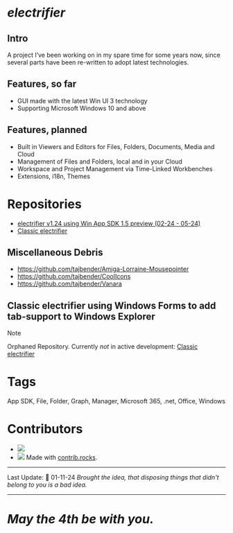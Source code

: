 # _electrifier_

## Intro
A project I’ve been working on in my spare time for some years now, since several parts have been re-written to adopt latest technologies.

## Features, so far
- GUI made with the latest Win UI 3 technology
- Supporting Microsoft Windows 10 and above

## Features, planned 
- Built in Viewers and Editors for Files, Folders, Documents, Media and Cloud
- Management of Files and Folders, local and in your Cloud
- Workspace and Project Management via Time-Linked Workbenches
- Extensions, i18n, Themes

# Repositories
- [electrifier v1.24 using Win App SDK 1.5 preview (02-24 - 05-24)](https://github.com/electrifier/electrifier.v1.24)
- [Classic electrifier](https://github.com/electrifier/Classic-electrifier)

## Miscellaneous Debris
- https://github.com/tajbender/Amiga-Lorraine-Mousepointer
- https://github.com/tajbender/CoolIcons
- https://github.com/tajbender/Vanara

## Classic electrifier using Windows Forms to add tab-support to Windows Explorer
> [!NOTE]
> Orphaned Repository. Currently *not* in active development: [Classic electrifier](https://github.com/electrifier/Classic-electrifier)

# Tags
  App SDK, File, Folder, Graph, Manager, Microsoft 365, .net, Office, Windows

# Contributors

- <a href="https://github.com/electrifier/electrifier/graphs/contributors"><img src="https://contrib.rocks/image?repo=electrifier/electrifier"/></a>
- <a href="https://github.com/dahall/"><img src="https://contrib.rocks/image?repo=dahall/Vanara"/></a>
Made with [contrib.rocks](https://contrib.rocks).

---

Last Update: 📆 01-11-24
_Brought the idea, that disposing things that didn't belong to you is a bad idea._

----

# _May the 4th be with you._
